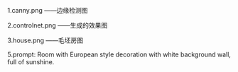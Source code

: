 1.canny.png ——边缘检测图

2.controlnet.png ——生成的效果图

3.house.png ——毛坯房图

5.prompt: Room with European style decoration with white background wall, full of sunshine.
